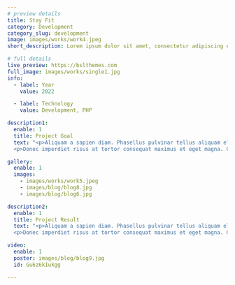 ```yaml
---
# preview details
title: Stay Fit
category: Development
category_slug: development
image: images/works/work4.jpeg
short_description: Lorem ipsum dolor sit amet, consectetur adipiscing elit, sed do eiusmod tempor incididunt ut labore et dolore.

# full details
live_preview: https://bslthemes.com
full_image: images/works/single1.jpg
info:
  - label: Year
    value: 2022

  - label: Technology
    value: Development, PHP

description1:
  enable: 1
  title: Project Goal
  text: "<p>Aliquam a sapien diam. Phasellus pulvinar tellus aliquam eleifend consectetur. Sed bibendum leo quis rutrum aliquetmorbi.</p>
  <p>Donec imperdiet risus at tortor consequat maximus et eget magna. Cras ornare sagittis augue, id sollicitudin justo tristique ut. Nullam ex enim, euismod vel bibendum ultrices, fringilla vel eros. Donec euismod leo lectus, et euismod metus euismod sed. Quisque quis suscipit ipsum, at pellentesque velit. Duis a congue sem.</p>"

gallery:
  enable: 1
  images:
    - images/works/work5.jpeg
    - images/blog/blog8.jpg
    - images/blog/blog6.jpg

description2:
  enable: 1
  title: Project Result
  text: "<p>Aliquam a sapien diam. Phasellus pulvinar tellus aliquam eleifend consectetur. Sed bibendum leo quis rutrum aliquetmorbi.</p>
  <p>Donec imperdiet risus at tortor consequat maximus et eget magna. Cras ornare sagittis augue, id sollicitudin justo tristique ut. Nullam ex enim, euismod vel bibendum ultrices, fringilla vel eros. Donec euismod leo lectus, et euismod metus euismod sed. Quisque quis suscipit ipsum, at pellentesque velit. Duis a congue sem.</p>"

video:
  enable: 1
  poster: images/blog/blog9.jpg
  id: Gu6z6kIukgg

---
```


